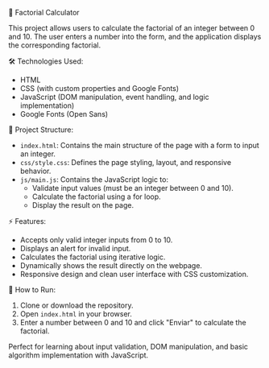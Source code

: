 🧮 Factorial Calculator

This project allows users to calculate the factorial of an integer between 0 and 10. The user enters a number into the form, and the application displays the corresponding factorial.

🛠 Technologies Used:

- HTML
- CSS (with custom properties and Google Fonts)
- JavaScript (DOM manipulation, event handling, and logic implementation)
- Google Fonts (Open Sans)

📁 Project Structure:

- `index.html`: Contains the main structure of the page with a form to input an integer.
- `css/style.css`: Defines the page styling, layout, and responsive behavior.
- `js/main.js`: Contains the JavaScript logic to:
  - Validate input values (must be an integer between 0 and 10).
  - Calculate the factorial using a for loop.
  - Display the result on the page.

⚡ Features:

- Accepts only valid integer inputs from 0 to 10.
- Displays an alert for invalid input.
- Calculates the factorial using iterative logic.
- Dynamically shows the result directly on the webpage.
- Responsive design and clean user interface with CSS customization.

🚀 How to Run:

1. Clone or download the repository.
2. Open `index.html` in your browser.
3. Enter a number between 0 and 10 and click "Enviar" to calculate the factorial.

Perfect for learning about input validation, DOM manipulation, and basic algorithm implementation with JavaScript.
